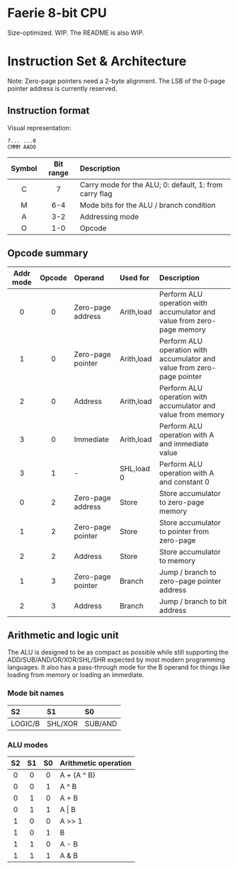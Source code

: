 
# Faerie 8-bit CPU
Size-optimized. WIP. The README is also WIP.

# Instruction Set & Architecture
Note: Zero-page pointers need a 2-byte alignment. The LSB of the 0-page pointer address is currently reserved.

## Instruction format

Visual representation:
```
7... ...0
CMMM AAOO
```

| Symbol | Bit range | Description
| :----: | :-------: | :----------
|   C    |     7     | Carry mode for the ALU; 0: default, 1: from carry flag
|   M    |    6-4    | Mode bits for the ALU / branch condition
|   A    |    3-2    | Addressing mode
|   O    |    1-0    | Opcode

## Opcode summary
| Addr mode | Opcode | Operand           | Used for   | Description
| :-------: | :----: | :---------------- | :--------- | :----------
|     0     |    0   | Zero-page address | Arith,load | Perform ALU operation with accumulator and value from zero-page memory
|     1     |    0   | Zero-page pointer | Arith,load | Perform ALU operation with accumulator and value from zero-page pointer
|     2     |    0   | Address           | Arith,load | Perform ALU operation with accumulator and value from memory
|     3     |    0   | Immediate         | Arith,load | Perform ALU operation with A and immediate value
|     3     |    1   | -                 | SHL,load 0 | Perform ALU operation with A and constant 0
|     0     |    2   | Zero-page address | Store      | Store accumulator to zero-page memory
|     1     |    2   | Zero-page pointer | Store      | Store accumulator to pointer from zero-page
|     2     |    2   | Address           | Store      | Store accumulator to memory
|     1     |    3   | Zero-page pointer | Branch     | Jump / branch to zero-page pointer address
|     2     |    3   | Address           | Branch     | Jump / branch to bit address

## Arithmetic and logic unit
The ALU is designed to be as compact as possible while still supporting the ADD/SUB/AND/OR/XOR/SHL/SHR expected by most modern programming languages. It also has a pass-through mode for the B operand for things like loading from memory or loading an immediate.

### Mode bit names
| S2      | S1      | S0
| :------ | :------ | :------
| LOGIC/B | SHL/XOR | SUB/AND

### ALU modes
| S2  | S1  | S0  | Arithmetic operation
| :-: | :-: | :-: | :-------------------
|  0  |  0  |  0  | A + (A ^ B)
|  0  |  0  |  1  | A ^ B
|  0  |  1  |  0  | A + B
|  0  |  1  |  1  | A \| B
|  1  |  0  |  0  | A >> 1
|  1  |  0  |  1  | B
|  1  |  1  |  0  | A - B
|  1  |  1  |  1  | A & B
